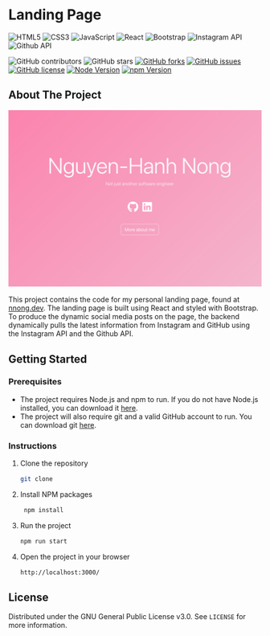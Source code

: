 # Landing Page

![HTML5](https://img.shields.io/badge/html5-%23E34F26.svg?style=for-the-badge&logo=html5&logoColor=white)
![CSS3](https://img.shields.io/badge/css3-%231572B6.svg?style=for-the-badge&logo=css3&logoColor=white)
![JavaScript](https://img.shields.io/badge/javascript-%23323330.svg?style=for-the-badge&logo=javascript&logoColor=%23F7DF1E)
![React](https://img.shields.io/badge/React-20232A?style=for-the-badge&logo=react&logoColor=61DAFB)
![Bootstrap](https://img.shields.io/badge/Bootstrap-563D7C?style=for-the-badge&logo=bootstrap&logoColor=white)
![Instagram API](https://img.shields.io/badge/Instagram-E4405F?style=for-the-badge&logo=instagram&logoColor=white)
![Github API](https://img.shields.io/badge/GitHub-100000?style=for-the-badge&logo=github&logoColor=white)

![GitHub contributors](https://img.shields.io/github/contributors/Nguyen-HanhNong/landing-page?color=ffcc66&style=for-the-badge)
![GitHub stars](https://img.shields.io/github/stars/Nguyen-HanhNong/landing-page?color=ffcc66&style=for-the-badge)
[![GitHub forks](https://img.shields.io/github/forks/Nguyen-HanhNong/landing-page?style=for-the-badge)](https://github.com/Nguyen-HanhNong/star_book/network)
[![GitHub issues](https://img.shields.io/github/issues/Nguyen-HanhNong/landing-page?color=ffcc66&style=for-the-badge)](https://github.com/Nguyen-HanhNong/star_book/issues)
[![GitHub license](https://img.shields.io/github/license/Nguyen-HanhNong/landing-page?color=ffcc66&style=for-the-badge)](https://github.com/Nguyen-HanhNong/landing-page/blob/master/LICENSE)
[![Node Version](https://img.shields.io/static/v1?label=Node&message=^20.10.0&color=026e00&style=for-the-badge)](https://nodejs.org)
[![npm Version](https://img.shields.io/static/v1?label=npm&message=^10.2.3&color=cb0000&style=for-the-badge)](https://nodejs.org)
## About The Project 

![Image of Landing Page](public/social-image.png)

This project contains the code for my personal landing page, found at [nnong.dev](https://nnong.dev). The landing page is built using React and styled with Bootstrap. To produce the dynamic social media posts on the page, the backend dynamically pulls the latest information from Instagram and GitHub using the Instagram API and the Github API.

## Getting Started

### Prerequisites

- The project requires Node.js and npm to run. If you do not have Node.js installed, you can download it [here](https://nodejs.org/en/download/).
- The project will also require git and a valid GitHub account to run. You can download git [here](https://git-scm.com/downloads).

### Instructions

1. Clone the repository
   ```sh
   git clone

2. Install NPM packages
   ```sh
    npm install

3. Run the project
   ```sh
   npm run start

4. Open the project in your browser
   ```sh
   http://localhost:3000/

## License

Distributed under the GNU General Public License v3.0. See `LICENSE` for more information.